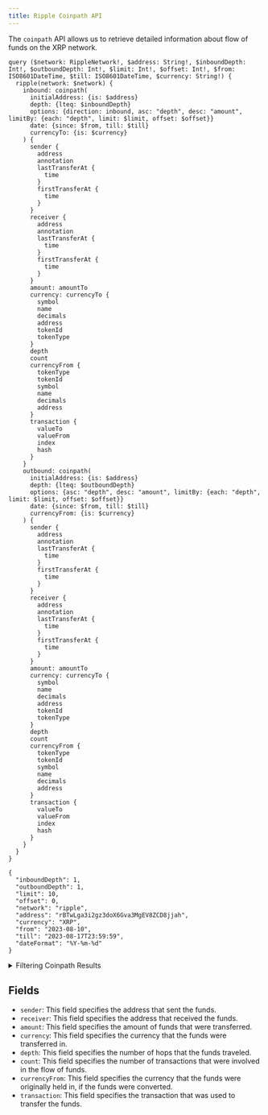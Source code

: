 ```yaml
---
title: Ripple Coinpath API
---
```


<head>
<meta name="title" content="Ripple Coinpath API"/>
<meta name="description" content="Track flow of funds up to any depth on the Ripple blockchain. Also, get information on blocks for tokens or NFTs on the Ripple blockchain."/>
<meta name="keywords" content="Ripple api, Ripple python api, Ripple nft api, Ripple scan api, Ripple api, Ripple api docs, Ripple crypto api, Ripple blockchain api, ripple network api"/>
<meta name="robots" content="index, follow"/>
<meta http-equiv="Content-Type" content="text/html; charset=utf-8"/>
<meta name="language" content="English"/>

<!-- Open Graph / Facebook -->
<meta property="og:type" content="website" />
<meta property="og:title" content="Ripple Coinpath API" />
<meta property="og:description" content="Track flow of funds up to any depth on the Ripple blockchain. Also, get information on blocks for tokens or NFTs on the Ripple blockchain." />

<!-- Twitter -->
<meta property="twitter:card" content="summary_large_image" />
<meta property="twitter:title" content="Ripple Coinpath API" />
<meta property="twitter:description" content="Track flow of funds up to any depth on the Ripple blockchain. Also, get blocks information for tokens or NFTs on the Ripple blockchain." />
</head>

The `coinpath` API allows us to retrieve detailed information about flow of funds on the XRP network.

```
query ($network: RippleNetwork!, $address: String!, $inboundDepth: Int!, $outboundDepth: Int!, $limit: Int!, $offset: Int!, $from: ISO8601DateTime, $till: ISO8601DateTime, $currency: String!) {
  ripple(network: $network) {
    inbound: coinpath(
      initialAddress: {is: $address}
      depth: {lteq: $inboundDepth}
      options: {direction: inbound, asc: "depth", desc: "amount", limitBy: {each: "depth", limit: $limit, offset: $offset}}
      date: {since: $from, till: $till}
      currencyTo: {is: $currency}
    ) {
      sender {
        address
        annotation
        lastTransferAt {
          time
        }
        firstTransferAt {
          time
        }
      }
      receiver {
        address
        annotation
        lastTransferAt {
          time
        }
        firstTransferAt {
          time
        }
      }
      amount: amountTo
      currency: currencyTo {
        symbol
        name
        decimals
        address
        tokenId
        tokenType
      }
      depth
      count
      currencyFrom {
        tokenType
        tokenId
        symbol
        name
        decimals
        address
      }
      transaction {
        valueTo
        valueFrom
        index
        hash
      }
    }
    outbound: coinpath(
      initialAddress: {is: $address}
      depth: {lteq: $outboundDepth}
      options: {asc: "depth", desc: "amount", limitBy: {each: "depth", limit: $limit, offset: $offset}}
      date: {since: $from, till: $till}
      currencyFrom: {is: $currency}
    ) {
      sender {
        address
        annotation
        lastTransferAt {
          time
        }
        firstTransferAt {
          time
        }
      }
      receiver {
        address
        annotation
        lastTransferAt {
          time
        }
        firstTransferAt {
          time
        }
      }
      amount: amountTo
      currency: currencyTo {
        symbol
        name
        decimals
        address
        tokenId
        tokenType
      }
      depth
      count
      currencyFrom {
        tokenType
        tokenId
        symbol
        name
        decimals
        address
      }
      transaction {
        valueTo
        valueFrom
        index
        hash
      }
    }
  }
}

{
  "inboundDepth": 1,
  "outboundDepth": 1,
  "limit": 10,
  "offset": 0,
  "network": "ripple",
  "address": "rBTwLga3i2gz3doX6Gva3MgEV8ZCD8jjah",
  "currency": "XRP",
  "from": "2023-08-10",
  "till": "2023-08-17T23:59:59",
  "dateFormat": "%Y-%m-%d"
}

```

<details><summary>Filtering Coinpath Results</summary>

- `initialAddress`: This field specifies the address that you want to track the flow of funds for.
- `depth`: This field specifies the number of hops to follow the flow of funds.
- `options`: This field specifies the options for the query, such as the order of the results and the number of results to return.
- `date`: This field specifies the date and time range for the query.
  - `since`: This keyword specifies the start date and time for the range.
  - `till`: This keyword specifies the end date and time for the range.
- `currency`: This field specifies the currency that you want to track the flow of funds for.

</details>

## Fields

- `sender`: This field specifies the address that sent the funds.
- `receiver`: This field specifies the address that received the funds.
- `amount`: This field specifies the amount of funds that were transferred.
- `currency`: This field specifies the currency that the funds were transferred in.
- `depth`: This field specifies the number of hops that the funds traveled.
- `count`: This field specifies the number of transactions that were involved in the flow of funds.
- `currencyFrom`: This field specifies the currency that the funds were originally held in, if the funds were converted.
- `transaction`: This field specifies the transaction that was used to transfer the funds.
